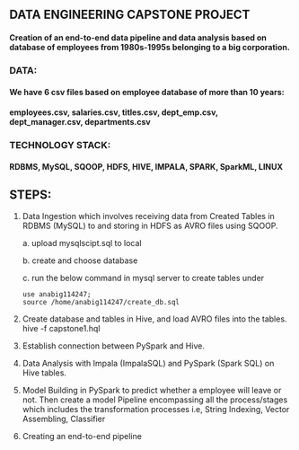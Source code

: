 ## DATA ENGINEERING CAPSTONE PROJECT

#### Creation of an end-to-end data pipeline and data analysis based on database of employees from 1980s-1995s belonging to a big corporation.

### DATA: 
#### We have 6 csv files based on employee database of more than 10 years:
#### employees.csv, salaries.csv, titles.csv, dept_emp.csv, dept_manager.csv, departments.csv 

### TECHNOLOGY STACK:
#### RDBMS, MySQL, SQOOP, HDFS, HIVE, IMPALA, SPARK, SparkML, LINUX

## STEPS:
1)	Data Ingestion which involves receiving data from Created Tables in RDBMS (MySQL) to and storing in HDFS as AVRO files using SQOOP.
    
    a. upload mysqlscipt.sql to local
    
    b. create and choose database
    
    c. run the below command in mysql server to create tables under 
    ```
    use anabig114247;
    source /home/anabig114247/create_db.sql
    ```

2)	Create database and tables in Hive, and load AVRO files into the tables.
    hive -f capstone1.hql

3)	Establish connection between PySpark and Hive.

4)	Data Analysis with Impala (ImpalaSQL) and PySpark (Spark SQL) on Hive tables.

5)	Model Building in PySpark to predict whether a employee will leave or not.
Then create a model Pipeline encompassing all the process/stages which includes the transformation processes i.e, String Indexing, Vector Assembling, Classifier

6)	Creating an end-to-end pipeline
